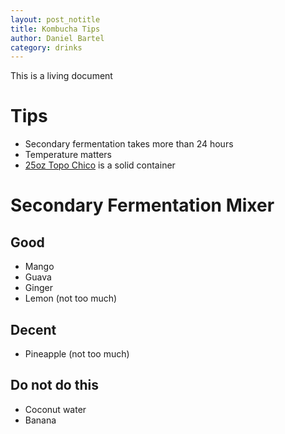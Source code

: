 ```yaml
---
layout: post_notitle
title: Kombucha Tips
author: Daniel Bartel
category: drinks
---
```


<div class='box'>
	<p>This is a living document</p>
</div>

# Tips

- Secondary fermentation takes more than 24 hours
- Temperature matters
- [25oz Topo Chico](https://www.amazon.com/Interex-Corp-Topo-Chico-25-40-Ounce/dp/B001SB8DVS/ref=as_sl_pc_tf_til?tag=galluccinet07-20&linkCode=w00&linkId=NPNADETH37VYKTOA&creativeASIN=B001SB8DVS) is a solid container


# Secondary Fermentation Mixer

## Good 

- Mango
- Guava
- Ginger
- Lemon (not too much)


## Decent 

- Pineapple (not too much)


## Do not do this

- Coconut water
- Banana
